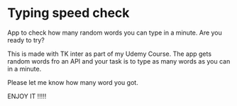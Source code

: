 # Typing speed check
App to check how many random words you can type in a minute. Are you ready to try?

This is made with TK inter as part of my Udemy Course. The app gets random words fro an API and your task is to type as many words as you can in a minute.

Please let me know how many word you got. 

ENJOY IT !!!!!
